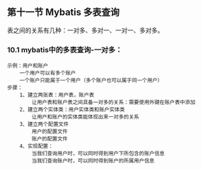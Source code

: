 ## 第十一节 Mybatis 多表查询

表之间的关系有几种：一对多、多对一、一对一、多对多。

### 10.1 mybatis中的多表查询-一对多：
	示例：用户和账户
		一个用户可以有多个账户
		一个账户只能属于一个用户（多个账户也可以属于同一个用户）
	步骤：
		1、建立两张表：用户表，账户表
			让用户表和账户表之间具备一对多的关系：需要使用外键在账户表中添加
		2、建立两个实体类：用户实体类和账户实体类
			让用户和账户的实体类能体现出来一对多的关系
		3、建立两个配置文件
			用户的配置文件
			账户的配置文件
		4、实现配置：
			当我们查询用户时，可以同时得到用户下所包含的账户信息
			当我们查询账户时，可以同时得到账户的所属用户信息

